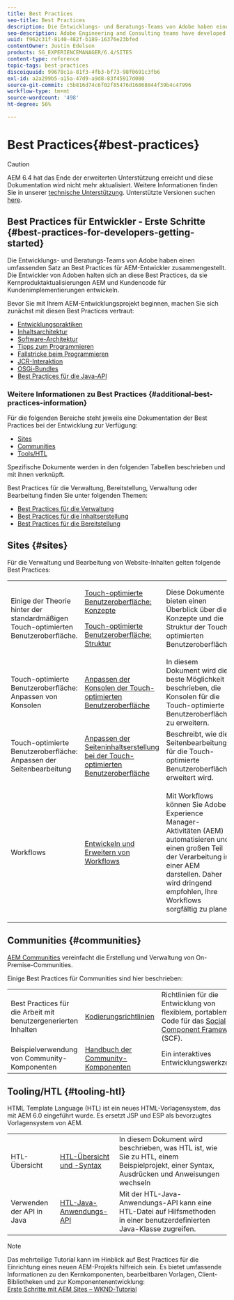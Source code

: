 ```yaml
---
title: Best Practices
seo-title: Best Practices
description: Die Entwicklungs- und Beratungs-Teams von Adobe haben einen umfassenden Satz an Best Practices für AEM-Entwickler zusammengestellt
seo-description: Adobe Engineering and Consulting teams have developed a comprehensive set of best practices for AEM developers
uuid: f962c31f-8140-482f-b189-16376e23bfed
contentOwner: Justin Edelson
products: SG_EXPERIENCEMANAGER/6.4/SITES
content-type: reference
topic-tags: best-practices
discoiquuid: 99678c1a-81f3-4fb3-bf73-98f0691c3fb6
exl-id: a2a299b5-a15a-47d9-a9d8-83f45917d080
source-git-commit: c5b816d74c6f02f85476d16868844f39b4c47996
workflow-type: tm+mt
source-wordcount: '498'
ht-degree: 56%

---
```


# Best Practices{#best-practices}

>[!CAUTION]
>
>AEM 6.4 hat das Ende der erweiterten Unterstützung erreicht und diese Dokumentation wird nicht mehr aktualisiert. Weitere Informationen finden Sie in unserer [technische Unterstützung](https://helpx.adobe.com/de/support/programs/eol-matrix.html). Unterstützte Versionen suchen [here](https://experienceleague.adobe.com/docs/?lang=de).

## Best Practices für Entwickler - Erste Schritte {#best-practices-for-developers-getting-started}

Die Entwicklungs- und Beratungs-Teams von Adobe haben einen umfassenden Satz an Best Practices für AEM-Entwickler zusammengestellt. Die Entwickler von Adoben halten sich an diese Best Practices, da sie Kernproduktaktualisierungen AEM und Kundencode für Kundenimplementierungen entwickeln.

Bevor Sie mit Ihrem AEM-Entwicklungsprojekt beginnen, machen Sie sich zunächst mit diesen Best Practices vertraut:

* [Entwicklungspraktiken](/help/sites-developing/development-practices.md)
* [Inhaltsarchitektur](/help/sites-developing/content-architecture.md)
* [Software-Architektur](/help/sites-developing/software-architecture.md)
* [Tipps zum Programmieren](/help/sites-developing/coding-tips.md)
* [Fallstricke beim Programmieren](/help/sites-developing/code-pitfalls.md)
* [JCR-Interaktion](/help/sites-developing/jcr-integration.md)
* [OSGi-Bundles](/help/sites-developing/osgi-bundles.md)
* [Best Practices für die Java-API](https://experienceleague.adobe.com/docs/experience-manager-learn/foundation/development/understand-java-api-best-practices.html?lang=de)

### Weitere Informationen zu Best Practices {#additional-best-practices-information}

Für die folgenden Bereiche steht jeweils eine Dokumentation der Best Practices bei der Entwicklung zur Verfügung:

* [Sites](#sites)
* [Communities](/help/sites-developing/best-practices.md#communities)
* [Tools/HTL](/help/sites-developing/best-practices.md#tooling-htl)

Spezifische Dokumente werden in den folgenden Tabellen beschrieben und mit ihnen verknüpft.

Best Practices für die Verwaltung, Bereitstellung, Verwaltung oder Bearbeitung finden Sie unter folgenden Themen:

* [Best Practices für die Verwaltung ](/help/sites-administering/administer-best-practices.md)
* [Best Practices für die Inhaltserstellung](/help/sites-authoring/best-practices.md)
* [Best Practices für die Bereitstellung ](/help/sites-deploying/best-practices.md)

## Sites {#sites}

Für die Verwaltung und Bearbeitung von Website-Inhalten gelten folgende Best Practices:

<table> 
 <tbody>
  <tr>
   <td>Einige der Theorie hinter der standardmäßigen Touch-optimierten Benutzeroberfläche.</td> 
   <td><p><a href="/help/sites-developing/touch-ui-concepts.md">Touch-optimierte Benutzeroberfläche: Konzepte</a></p> <p><a href="/help/sites-developing/touch-ui-structure.md">Touch-optimierte Benutzeroberfläche: Struktur</a></p> </td> 
   <td>Diese Dokumente bieten einen Überblick über die Konzepte und die Struktur der Touch-optimierten Benutzeroberfläche.</td> 
  </tr>
  <tr>
   <td>Touch-optimierte Benutzeroberfläche: Anpassen von Konsolen </td> 
   <td><a href="/help/sites-developing/customizing-consoles-touch.md">Anpassen der Konsolen der Touch-optimierten Benutzeroberfläche</a></td> 
   <td>In diesem Dokument wird die beste Möglichkeit beschrieben, die Konsolen für die Touch-optimierte Benutzeroberfläche zu erweitern.</td> 
  </tr>
  <tr>
   <td>Touch-optimierte Benutzeroberfläche: Anpassen der Seitenbearbeitung</td> 
   <td><a href="/help/sites-developing/customizing-page-authoring-touch.md">Anpassen der Seiteninhaltserstellung bei der Touch-optimierten Benutzeroberfläche</a></td> 
   <td>Beschreibt, wie die Seitenbearbeitung für die Touch-optimierte Benutzeroberfläche erweitert wird.</td> 
  </tr>
  <tr>
   <td>Workflows</td> 
   <td><a href="/help/sites-developing/workflows-best-practices.md">Entwickeln und Erweitern von Workflows</a></td> 
   <td><p>Mit Workflows können Sie Adobe Experience Manager-Aktivitäten (AEM) automatisieren und einen großen Teil der Verarbeitung in einer AEM darstellen. Daher wird dringend empfohlen, Ihre Workflows sorgfältig zu planen.</p> </td> 
  </tr>
 </tbody>
</table>

## Communities {#communities}

[AEM Communities](/help/communities/overview.md) vereinfacht die Erstellung und Verwaltung von On-Premise-Communities.

Einige Best Practices für Communities sind hier beschrieben:

|  |  |  |
|---|---|---|
| Best Practices für die Arbeit mit benutzergenerierten Inhalten | [Kodierungsrichtlinien ](/help/communities/code-guide.md) | Richtlinien für die Entwicklung von flexiblem, portablem Code für das [Social Component Framework](/help/communities/scf.md) (SCF). |
| Beispielverwendung von Community-Komponenten | [Handbuch der Community-Komponenten](/help/communities/components-guide.md) | Ein interaktives Entwicklungswerkzeug. |

## Tooling/HTL {#tooling-htl}

HTML Template Language (HTL) ist ein neues HTML-Vorlagensystem, das mit AEM 6.0 eingeführt wurde. Es ersetzt JSP und ESP als bevorzugtes Vorlagensystem von AEM.

|  |  |  |
|---|---|---|
| HTL-Übersicht | [HTL-Übersicht und -Syntax](https://helpx.adobe.com/de/experience-manager/htl/user-guide.html) | In diesem Dokument wird beschrieben, was HTL ist, wie Sie zu HTL, einem Beispielprojekt, einer Syntax, Ausdrücken und Anweisungen wechseln |
| Verwenden der API in Java | [HTL-Java-Anwendungs-API](https://helpx.adobe.com/de/experience-manager/htl/using/use-api.html) | Mit der HTL-Java-Anwendungs-API kann eine HTL-Datei auf Hilfsmethoden in einer benutzerdefinierten Java-Klasse zugreifen. |

>[!NOTE]
>
>Das mehrteilige Tutorial kann im Hinblick auf Best Practices für die Einrichtung eines neuen AEM-Projekts hilfreich sein. Es bietet umfassende Informationen zu den Kernkomponenten, bearbeitbaren Vorlagen, Client-Bibliotheken und zur Komponentenentwicklung:\
>[Erste Schritte mit AEM Sites – WKND-Tutorial](https://experienceleague.adobe.com/docs/experience-manager-learn/getting-started-wknd-tutorial-develop/overview.html?lang=de)
